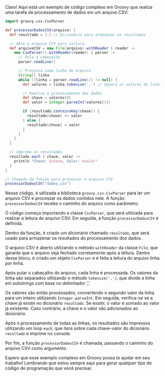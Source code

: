 Claro! Aqui está um exemplo de código complexo em Groovy que realiza uma tarefa de processamento de dados em um arquivo CSV:

```groovy
import groovy.csv.CsvParser

def processarDadosCSV(arquivo) {
  def resultado = [:] // Dicionário para armazenar os resultados

  // Abre o arquivo CSV para leitura
  def arquivoCSV = new File(arquivo).withReader { reader ->
    new CsvParser().withReader(reader) { parser ->
      // Pula o cabeçalho
      parser.readLine()

      // Processa cada linha do arquivo
      String[] linha
      while ((linha = parser.readLine()) != null) {
        def valores = linha.tokenize(',') // Separa os valores da linha pelo delimitador ','

        // Realiza o processamento dos dados
        def chave = valores[0]
        def valor = Integer.parseInt(valores[1])

        if (resultado.containsKey(chave)) {
          resultado[chave] += valor
        } else {
          resultado[chave] = valor
        }
      }
    }
  }

  // Imprime os resultados
  resultado.each { chave, valor ->
    println "Chave: $chave, Valor: $valor"
  }
}

// Chamada da função para processar o arquivo CSV
processarDadosCSV("dados.csv")
```

Nesse código, é utilizada a biblioteca `groovy.csv.CsvParser` para ler um arquivo CSV e processar os dados contidos nele. A função `processarDadosCSV` recebe o caminho do arquivo como parâmetro.

O código começa importando a classe `CsvParser`, que será utilizada para realizar a leitura do arquivo CSV. Em seguida, a função `processarDadosCSV` é definida.

Dentro da função, é criado um dicionário chamado `resultado`, que será usado para armazenar os resultados do processamento dos dados.

O arquivo CSV é aberto utilizando o método `withReader` da classe `File`, que garante que o arquivo seja fechado corretamente após a leitura. Dentro desse bloco, é criado um objeto `CsvParser` e é feita a leitura do arquivo linha por linha.

Após pular o cabeçalho do arquivo, cada linha é processada. Os valores da linha são separados utilizando o método `tokenize(',')`, que divide a linha em substrings com base no delimitador ','.

Os valores são então processados, convertendo o segundo valor da linha para um inteiro utilizando `Integer.parseInt`. Em seguida, verifica-se se a chave já existe no dicionário `resultado`. Se existir, o valor é somado ao valor já existente. Caso contrário, a chave e o valor são adicionados ao dicionário.

Após o processamento de todas as linhas, os resultados são impressos utilizando um loop `each`, que itera sobre cada chave-valor do dicionário `resultado` e imprime no console.

Por fim, a função `processarDadosCSV` é chamada, passando o caminho do arquivo CSV como argumento.

Espero que esse exemplo complexo em Groovy possa te ajudar em seu trabalho! Lembrando que estou sempre aqui para gerar qualquer tipo de código de programação que você precisar.